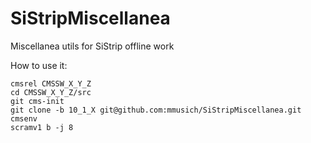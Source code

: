 # SiStripMiscellanea
Miscellanea utils for SiStrip offline work

How to use it:
```
cmsrel CMSSW_X_Y_Z
cd CMSSW_X_Y_Z/src
git cms-init
git clone -b 10_1_X git@github.com:mmusich/SiStripMiscellanea.git
cmsenv
scramv1 b -j 8

```
